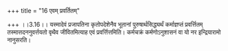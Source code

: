 +++
title = "16 एवम् प्रवर्तितम्"

+++
।।3.16।। यस्मादेवं प्रजापतिना कृतोपदेशेनैव भूतानां पुरुषार्थसिद्ध्यर्थं
कर्माज्ञप्तं प्रवर्त्तितम् तस्मात्तदननुवर्त्तयतो वृथैव जीवितमित्याह एवं
प्रवर्त्तित्तमिति। कर्मचक्रं कर्मणोऽनुशासनं वा यो नर इन्द्रियारामो
नानुसरति।
